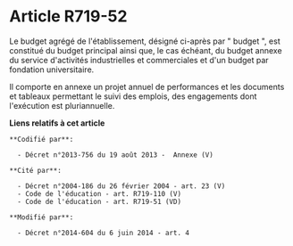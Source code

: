 # Article R719-52

Le budget agrégé de l'établissement, désigné ci-après par " budget ", est constitué du budget principal ainsi que, le cas
échéant, du budget annexe du service d'activités industrielles et commerciales et d'un budget par fondation universitaire. 

Il comporte en annexe un projet annuel de performances et les documents et tableaux permettant le suivi des emplois,
des engagements dont l'exécution est pluriannuelle.

**Liens relatifs à cet article**

	**Codifié par**:

	  - Décret n°2013-756 du 19 août 2013 -  Annexe (V)

	**Cité par**:

	  - Décret n°2004-186 du 26 février 2004 - art. 23 (V)
	  - Code de l'éducation - art. R719-110 (V)
	  - Code de l'éducation - art. R719-51 (VD)

	**Modifié par**:

	  - Décret n°2014-604 du 6 juin 2014 - art. 4
